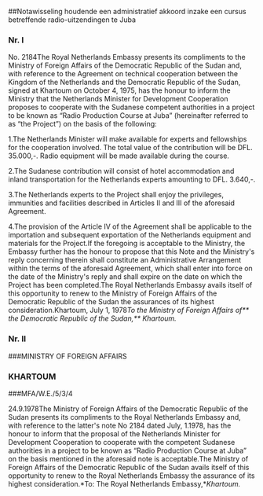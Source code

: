 <meta http-equiv='Content-Type' content='text/html; charset=utf-8' />

##Notawisseling houdende een administratief akkoord inzake een cursus betreffende radio-uitzendingen te Juba

### Nr.  I  

No. 2184The Royal Netherlands Embassy presents its compliments to the Ministry of Foreign Affairs of the Democratic Republic of the Sudan and, with reference to the Agreement on technical cooperation between the Kingdom of the Netherlands and the Democratic Republic of the Sudan, signed at Khartoum on October 4, 1975, has the honour to inform the Ministry that the Netherlands Minister for Development Cooperation proposes to cooperate with the Sudanese competent authorities in a project to be known as “Radio Production Course at Juba” (hereinafter referred to as “the Project”) on the basis of the following:

1.The Netherlands Minister will make available for experts and fellowships for the cooperation involved. The total value of the contribution will be DFL. 35.000,-. Radio equipment will be made available during the course.

2.The Sudanese contribution will consist of hotel accommodation and inland transportation for the Netherlands experts amounting to DFL. 3.640,-.

3.The Netherlands experts to the Project shall enjoy the privileges, immunities and facilities described in Articles II and III of the aforesaid Agreement.

4.The provision of the Article IV of the Agreement shall be applicable to the importation and subsequent exportation of the Netherlands equipment and materials for the Project.If the foregoing is acceptable to the Ministry, the Embassy further has the honour to propose that this Note and the Ministry's reply concerning therein shall constitute an Administrative Arrangement within the terms of the aforesaid Agreement, which shall enter into force on the date of the Ministry's reply and shall expire on the date on which the Project has been completed.The Royal Netherlands Embassy avails itself of this opportunity to renew to the Ministry of Foreign Affairs of the Democratic Republic of the Sudan the assurances of its highest consideration.Khartoum, July 1, 1978*To the Ministry of Foreign Affairs of** the Democratic Republic of the Sudan,** Khartoum.* 

### Nr.  II  

###MINISTRY OF FOREIGN AFFAIRS

### KHARTOUM

###MFA/W.E./5/3/4 

24.9.1978The Ministry of Foreign Affairs of the Democratic Republic of the Sudan presents its compliments to the Royal Netherlands Embassy and, with reference to the latter's note No 2184 dated July, 1.1978, has the honour to inform that the proposal of the Netherlands Minister for Development Cooperation to cooperate with the competent Sudanese authorities in a project to be known as “Radio Production Course at Juba” on the basis mentioned in the aforesaid note is acceptable.The Ministry of Foreign Affairs of the Democratic Republic of the Sudan avails itself of this opportunity to renew to the Royal Netherlands Embassy the assurance of its highest consideration.*To: The Royal Netherlands Embassy,**Khartoum.*
